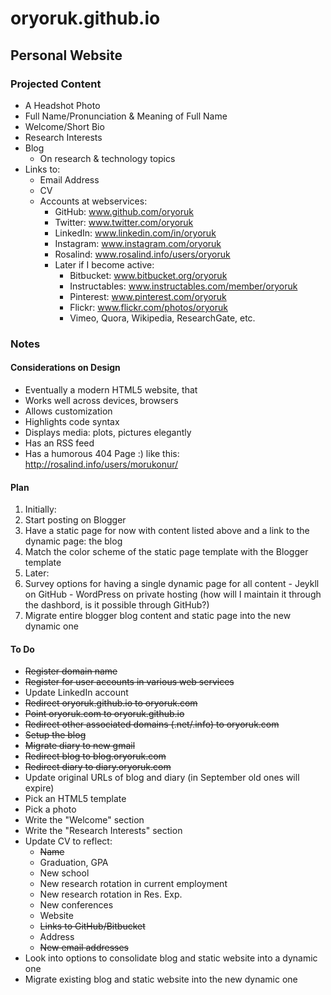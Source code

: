 # oryoruk.github.io
## Personal Website

### Projected Content
- A Headshot Photo
- Full Name/Pronunciation & Meaning of Full Name
- Welcome/Short Bio
- Research Interests
- Blog
  - On research & technology topics
- Links to:
  - Email Address
  - CV
  - Accounts at webservices:
    - GitHub: www.github.com/oryoruk
    - Twitter: www.twitter.com/oryoruk
    - LinkedIn: www.linkedin.com/in/oryoruk
    - Instagram: www.instagram.com/oryoruk
    - Rosalind: www.rosalind.info/users/oryoruk
    - Later if I become active:
      - Bitbucket: www.bitbucket.org/oryoruk
      - Instructables: www.instructables.com/member/oryoruk
      - Pinterest: www.pinterest.com/oryoruk
      - Flickr: www.flickr.com/photos/oryoruk
      - Vimeo, Quora, Wikipedia, ResearchGate, etc.

### Notes
#### Considerations on Design
- Eventually a modern HTML5 website, that
 - Works well across devices, browsers
 - Allows customization
 - Highlights code syntax
 - Displays media: plots, pictures elegantly
 - Has an RSS feed
 - Has a humorous 404 Page :) like this: http://rosalind.info/users/morukonur/

#### Plan
1. Initially:
  1. Start posting on Blogger
  2. Have a static page for now with content listed above and a link to the dynamic page: the blog
  3. Match the color scheme of the static page template with the Blogger template 
2. Later:
  4. Survey options for having a single dynamic page for all content
    - Jeykll on GitHub 
    - WordPress on private hosting (how will I maintain it through the dashbord, is it possible through GitHub?)
  5. Migrate entire blogger blog content and static page into the new dynamic one

#### To Do
- ~~Register domain name~~
- ~~Register for user accounts in various web services~~
- Update LinkedIn account
- ~~Redirect oryoruk.github.io to oryoruk.com~~
- ~~Point oryoruk.com to oryoruk.github.io~~
- ~~Redirect other associated domains (.net/.info) to oryoruk.com~~
- ~~Setup the blog~~
- ~~Migrate diary to new gmail~~
- ~~Redirect blog to blog.oryoruk.com~~
- ~~Redirect diary to diary.oryoruk.com~~
- Update original URLs of blog and diary (in September old ones will expire)
- Pick an HTML5 template
- Pick a photo
- Write the "Welcome" section
- Write the "Research Interests" section
- Update CV to reflect:
  - ~~Name~~ 
  - Graduation, GPA
  - New school
  - New research rotation in current employment
  - New research rotation in Res. Exp.
  - New conferences
  - Website
  - ~~Links to GitHub/Bitbucket~~
  - Address
  - ~~New email addresses~~
- Look into options to consolidate blog and static website into a dynamic one
- Migrate existing blog and static website into the new dynamic one
